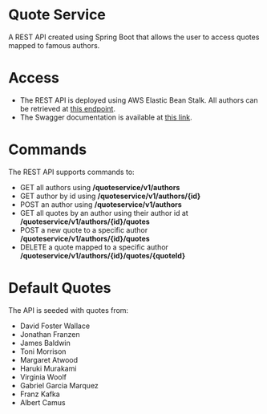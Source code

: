 # Quote Service
A REST API created using Spring Boot that allows the user to access quotes mapped to famous authors. 

# Access
- The REST API is deployed using AWS Elastic Bean Stalk. All authors can be retrieved at [this endpoint](http://quoteservice-env.eba-th4anqyj.us-east-2.elasticbeanstalk.com/quoteservice/v1/authors). 
- The Swagger documentation is available at [this link](http://quoteservice-env.eba-th4anqyj.us-east-2.elasticbeanstalk.com/swagger-ui/#).

# Commands
The REST API supports commands to:
- GET all authors using **/quoteservice/v1/authors**
- GET author by id using **/quoteservice/v1/authors/{id}**
- POST an author using **/quoteservice/v1/authors**
- GET all quotes by an author using their author id at **/quoteservice/v1/authors/{id}/quotes**
- POST a new quote to a specific author **/quoteservice/v1/authors/{id}/quotes**
- DELETE a quote mapped to a specific author **/quoteservice/v1/authors/{id}/quotes/{quoteId}**

# Default Quotes
The API is seeded with quotes from:
- David Foster Wallace
- Jonathan Franzen
- James Baldwin
- Toni Morrison
- Margaret Atwood
- Haruki Murakami
- Virginia Woolf
- Gabriel Garcia Marquez
- Franz Kafka
- Albert Camus
